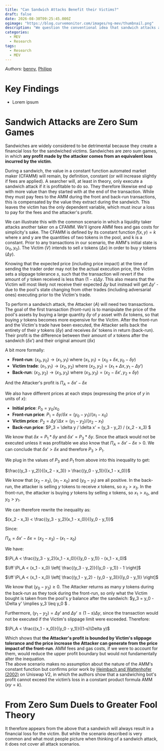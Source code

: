 ```yaml
---
title: "Can Sandwich Attacks Benefit their Victims?"
draft: false
date: 2026-08-30T09:25:45.000Z
ogimage: "https://blog.curvemonitor.com/images/ng-mev/thumbnail.png"
description: "We question the conventional idea that sandwich attacks are always financially detrimental to their victims with empirical examples and theoretical justifications for the contrary."
categories:
  - MEV
  - Research
tags:
  - Research
  - MEV
---
```


_Authors:_ [benny](https://warpcast.com/bennylada), [Philipp](https://twitter.com/phil_00llama) 

# Key Findings

- Lorem ipsum

# Sandwich Attacks are Zero Sum Games

Sandwiches are widely considered to be detrimental because they create a financial loss for the sandwiched victims.
Sandwiches are zero sum games, in which **any profit made by the attacker comes from an equivalent loss incurred by the victim**.

During a sandwich, the value in a constant function automated market maker (CFAMM) will remain, by definition, constant (or will increase slightly if fees are applied). 
A searcher will, at least in theory, only execute a sandwich attack if it is profitable to do so. 
They therefore likewise end up with more value than they started with at the end of the transaction.
While they must pay fees to the AMM during the front and back-run transactions, this is compensated by the value they extract during the sandwich.
This leaves the victim has the only dependent variable, which must incur a loss to pay for the fees and the attacker's profit.

We can illustrate this with the common scenario in which a liquidity taker attacks another taker on a CFAMM. 
We'll ignore AMM fees and gas costs for simplicity's sake. 
The CFAMM is defined by its constant function $f(x, y) = k$ where x and y are the quantities of two tokens in the pool, and k is a constant.
Prior to any transactions in our scenario, the AMM's initial state is $(x_0, y_0)$.
The Victim ($V$) intends to sell $x$ tokens ($\Delta x$) in order to buy $y$ tokens ($\Delta y$).

Knowing that the expected price (including price impact) at the time of sending the trader order may not be the actual execution price, the Victim sets a slippage tolerance $s$, such that the transaction will revert if the amount of $y$ token received is less than $(1-s)\Delta y$.
This also means that the Victim will most likely not receive their expected $\Delta y$ but instead will get $\Delta y'$ - due to the pool's state changing from other trades (including adversarial ones) executing prior to the Victim's trade.

To perform a sandwich attack, the Attacker ($A$) will need two transactions.
The goal of the first transaction (front-run) is to manipulate the price of the pool's assets by buying a large quantity $\delta y$ of $y$ asset with $\delta x$ tokens, so that buying $y$ tokens becomes more expensive for the Victim.
After the front-run and the Victim's trade have been executed, the Attacker sells back the entirety of their $y$ tokens ($\delta y$) and receives $\delta x'$ tokens in return (back-run).
Their profit is the difference between their amount of $x$ tokens after the sandwich ($\delta x'$) and their original amount ($\delta x$)

A bit more formally:

- **Front-run**: $(x_0, y_0) \longrightarrow (x_1, y_1)$ where $(x_1, y_1) = (x_0 + \delta x, y_0 - \delta y)$
- **Victim trade**: $(x_1, y_1) \longrightarrow (x_2, y_2)$ where $(x_2, y_2) = (x_1 + \Delta x, y_1 - \Delta y')$
- **Back-run**: $(x_2, y_2) \longrightarrow (x_3, y_3)$ where $(x_3, y_3) = (x_2 - \delta x', y_2 + \delta y)$

And the Attacker's profit is $\Pi_A = \delta x' - \delta x$  

We also have different prices at each steps (expressing the price of $y$ in units of $x$):
- **Initial price**: $P_0 = y_0 / x_0$
- **Front-run price**: $P_1 = \delta y / \delta x = (y_0 - y_1) / (x_1 - x_0)$
- **Victim price**: $P_2 = \Delta y' / \Delta x = (y_1 - y_2) / (x_2 - x_1)$
- **Back-run price**: $P_3 = \delta y / \delta x' = (y_3 - y_2) / (x_2 - x_3) $


We know that $\delta x = P_1 * \delta y$ and $\delta x' = P_3 * \delta y$. 
Since the attack would not be executed unless it was profitable we also know that $\Pi_A =  \delta x' - \delta x > 0$. We can conclude that $\delta x' > \delta x$ and therefore $P_3 > P_1$.

We plug in the values of $P_3$ and $P_1$ from above into this inequality to get:

$\frac{(y_3 - y_2)}{(x_2 - x_3)} > \frac{(y_0 - y_1)}{(x_1 - x_0)}$

We know that $(x_2 - x_3)$, $(x_1 - x_0)$ and $(y_0 - y_1)$ are all positive. 
In the back-run, the attacker is selling $y$ tokens to receive $x$ tokens, so $x_2 > x_3$.
In the front-run, the attacker is buying $y$ tokens by selling $x$ tokens, so $x_1 > x_0$, and $y_0 > y_1$.

We can therefore rewrite the inequality as:

$(x_2 - x_3) < \frac{(y_3 - y_2)(x_1 - x_0)}{(y_0 - y_1)}$

Since:

$\Pi_A = \delta x' - \delta x = (x_2 - x_3) - (x_1 - x_0)$

We have:

$\Pi_A < \frac{(y_3 - y_2)(x_1 - x_0)}{(y_0 - y_1)} - (x_1 - x_0)$

$\iff \Pi_A < (x_1 - x_0) \left[ \frac{(y_3 - y_2)}{(y_0 - y_1)} - 1 \right]$

$\iff \Pi_A < (x_1 - x_0) \left[ \frac{(y_1 - y_2) - (y_0 - y_3)}{(y_0 - y_1)} \right]$

We know that $(y_0 - y_3) \geq 0$. The Attacker returns as many $y$ tokens during the back-run as they took during the front-run, so only what the Victim bought is taken from the pool's $y$ balance after the sandwich: $y_3 = y_0 - \Delta y' \implies y_3 \leq  y_0 $ . 

Furthermore, $(y_1 - y_2) = \Delta y'$ and $\Delta y' \leq (1-s)\Delta y$, since the transaction would not be executed if the Victim's slippage limit were exceeded. Therefore:

$\Pi_A < \frac{(x_1 - x_0)}{(y_0 - y_1)}((1-s)\Delta y)$

Which shows that **the Attacker's profit is bounded by Victim's slippage tolerance and the price increase the Attacker can generate from the price impact of the front-run**. 
AMM fees and gas costs, if we were to account for them, would reduce the upper profit boundary but would not fundamentally alter the inequation.  
The above scenario makes no assumption about the nature of the AMM's constant function but confirms prior work by [Heimbach and Wattenhofer (2002)](https://arxiv.org/pdf/2202.03762) on Uniswap V2, in which the authors show that a sandwiching bot's profit cannot exceed the victim’s loss in a constant product formula AMM ($xy = k$). 


# From Zero Sum Duels to Greater Fool Theory

It therefore appears from the above that a sandwich will always result in a financial loss for the victim.
But while the scenario described is very common and what most people picture when thinking of a sandwich attack, it does not cover all attack scenarios.

